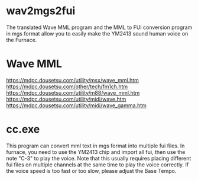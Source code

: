 # wav2mgs2fui
 The translated Wave MML program and the MML to FUI conversion program in mgs format allow you to easily make the YM2413 sound human voice on the Furnace.
# Wave MML
https://mdpc.dousetsu.com/utility/msx/wave_mml.htm  
https://mdpc.dousetsu.com/other/tech/fm1ch.htm  
https://mdpc.dousetsu.com/utility/m88/wave_mml.htm  
https://mdpc.dousetsu.com/utility/midi/wave.htm  
https://mdpc.dousetsu.com/utility/midi/wave_gamma.htm  
# cc.exe
This program can convert mml text in mgs format into multiple fui files. In furnace, you need to use the YM2413 chip and import all fui, then use the note "C-3" to play the voice. Note that this usually requires placing different fui files on multiple channels at the same time to play the voice correctly. If the voice speed is too fast or too slow, please adjust the Base Tempo.  
